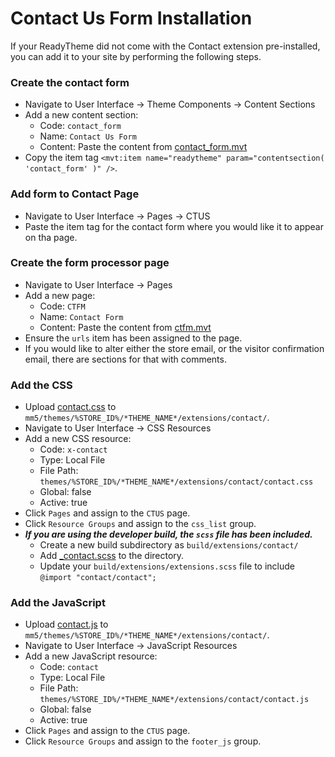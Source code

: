# Contact Us Form Installation

If your ReadyTheme did not come with the Contact extension pre-installed, you can add it to your site by performing the following steps.

### Create the contact form
- Navigate to User Interface -> Theme Components -> Content Sections
- Add a new content section:
  - Code: `contact_form`
  - Name: `Contact Us Form`
  - Content: Paste the content from [contact_form.mvt](contact_form.mvt)
- Copy the item tag `<mvt:item name="readytheme" param="contentsection( 'contact_form' )" />`.


### Add form to Contact Page
- Navigate to User Interface -> Pages -> CTUS
- Paste the item tag for the contact form where you would like it to appear on tha page.


### Create the form processor page
- Navigate to User Interface -> Pages
- Add a new page:
  - Code: `CTFM`
  - Name: `Contact Form`
  - Content: Paste the content from [ctfm.mvt](ctfm.mvt)
- Ensure the `urls` item has been assigned to the page.
- If you would like to alter either the store email, or the visitor confirmation email, there are sections for that with comments.


### Add the CSS
- Upload [contact.css](contact.css) to `mm5/themes/%STORE_ID%/*THEME_NAME*/extensions/contact/`.
- Navigate to User Interface -> CSS Resources
- Add a new CSS resource:
  - Code: `x-contact`
  - Type: Local File
  - File Path: `themes/%STORE_ID%/*THEME_NAME*/extensions/contact/contact.css`
  - Global: false
  - Active: true
- Click `Pages` and assign to the `CTUS` page.
- Click `Resource Groups` and assign to the `css_list` group.
- **_If you are using the developer build, the `scss` file has been included._**
  - Create a new build subdirectory as `build/extensions/contact/`
  - Add [_contact.scss](_contact.scss) to the directory.
  - Update your `build/extensions/extensions.scss` file to include `@import "contact/contact";`


### Add the JavaScript
- Upload [contact.js](contact.js) to `mm5/themes/%STORE_ID%/*THEME_NAME*/extensions/contact/`.
- Navigate to User Interface -> JavaScript Resources
- Add a new JavaScript resource:
  - Code: `contact`
  - Type: Local File
  - File Path: `themes/%STORE_ID%/*THEME_NAME*/extensions/contact/contact.js`
  - Global: false
  - Active: true
- Click `Pages` and assign to the `CTUS` page.
- Click `Resource Groups` and assign to the `footer_js` group.
